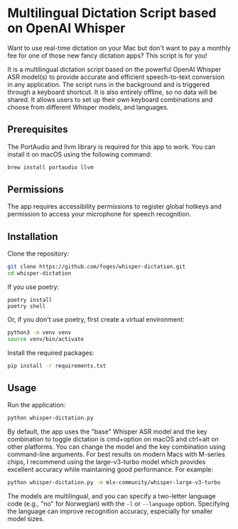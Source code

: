 # Multilingual Dictation Script based on OpenAI Whisper

Want to use real-time dictation on your Mac but don't want to pay a monthly fee for one of those new fancy dictation apps?
This script is for you!

It is a multilingual dictation script based on the powerful OpenAI Whisper ASR model(s) to provide accurate and efficient speech-to-text conversion in any application. The script runs in the background and is triggered through a keyboard shortcut. It is also entirely offline, so no data will be shared. It allows users to set up their own keyboard combinations and choose from different Whisper models, and languages.

## Prerequisites

The PortAudio and llvm library is required for this app to work. You can install it on macOS using the following command:

```bash
brew install portaudio llvm
```

## Permissions

The app requires accessibility permissions to register global hotkeys and permission to access your microphone for speech recognition.

## Installation

Clone the repository:

```bash
git clone https://github.com/foges/whisper-dictation.git
cd whisper-dictation
```

If you use poetry:

```shell
poetry install
poetry shell
```

Or, if you don't use poetry, first create a virtual environment:

```bash
python3 -m venv venv
source venv/bin/activate
```

Install the required packages:

```bash
pip install -r requirements.txt
```

## Usage

Run the application:

```bash
python whisper-dictation.py
```

By default, the app uses the "base" Whisper ASR model and the key combination to toggle dictation is cmd+option on macOS and ctrl+alt on other platforms. You can change the model and the key combination using command-line arguments. For best results on modern Macs with M-series chips, I recommend using the large-v3-turbo model which provides excellent accuracy while maintaining good performance. For example:

```bash
python whisper-dictation.py -m mlx-community/whisper-large-v3-turbo
```

The models are multilingual, and you can specify a two-letter language code (e.g., "no" for Norwegian) with the `-l` or `--language` option. Specifying the language can improve recognition accuracy, especially for smaller model sizes.
